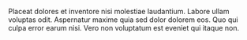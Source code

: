 Placeat dolores et inventore nisi molestiae laudantium.
Labore ullam voluptas odit.
Aspernatur maxime quia sed dolor dolorem eos.
Quo qui culpa error earum nisi.
Vero non voluptatum est eveniet qui itaque non.